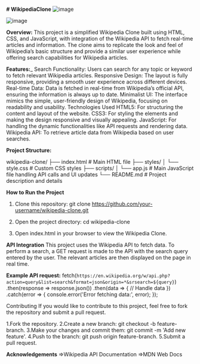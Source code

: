 **# WikipediaClone**
![image](https://github.com/user-attachments/assets/85d0410f-5677-42d2-8e33-3cfc84fd1a25)

![image](https://github.com/user-attachments/assets/7be724b2-cad2-4782-ad6a-1eb2645cd969)






**Overview:**
This project is a simplified Wikipedia Clone built using HTML, CSS, and JavaScript, with integration of the Wikipedia API to fetch real-time articles and information. The clone aims to replicate the look and feel of Wikipedia’s basic structure and provide a similar user experience while offering search capabilities for Wikipedia articles.

**Features:**_
Search Functionality: Users can search for any topic or keyword to fetch relevant Wikipedia articles.
Responsive Design: The layout is fully responsive, providing a smooth user experience across different devices.
Real-time Data: Data is fetched in real-time from Wikipedia’s official API, ensuring the information is always up to date.
Minimalist UI: The interface mimics the simple, user-friendly design of Wikipedia, focusing on readability and usability.
Technologies Used
HTML5: For structuring the content and layout of the website.
CSS3: For styling the elements and making the design responsive and visually appealing.
JavaScript: For handling the dynamic functionalities like API requests and rendering data.
Wikipedia API: To retrieve article data from Wikipedia based on user searches.

**Project Structure:**

wikipedia-clone/
├── index.html        # Main HTML file
├── styles/
│   └── style.css     # Custom CSS styles
├── scripts/
│   └── app.js        # Main JavaScript file handling API calls and UI updates
└── README.md         # Project description and details


**How to Run the Project**

1. Clone this repository:
git clone https://github.com/your-username/wikipedia-clone.git

2. Open the project directory:
cd wikipedia-clone

3. Open index.html in your browser to view the Wikipedia Clone.

**API Integration**
This project uses the Wikipedia API to fetch data. To perform a search, a GET request is made to the API with the search query entered by the user. The relevant articles are then displayed on the page in real time.

**Example API request:**
fetch(`https://en.wikipedia.org/w/api.php?action=query&list=search&format=json&origin=*&srsearch=${query}`)
  .then(response => response.json())
  .then(data => {
    // Handle data
  })
  .catch(error => {
    console.error('Error fetching data:', error);
  });


Contributing
If you would like to contribute to this project, feel free to fork the repository and submit a pull request.

1.Fork the repository.
2.Create a new branch: git checkout -b feature-branch.
3.Make your changes and commit them: git commit -m 'Add new feature'.
4.Push to the branch: git push origin feature-branch.
5.Submit a pull request.


**Acknowledgements**
=>Wikipedia API Documentation
=>MDN Web Docs
















